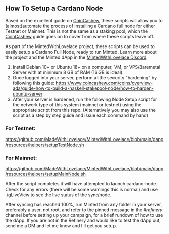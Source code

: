 ## How To Setup a Cardano Node

Based on the excellent guide on [CoinCashew](https://www.coincashew.com/coins/overview-ada/guide-how-to-build-a-haskell-stakepool-node), these scripts will allow you to (almost)automate the process of installing a Cardano full node for either Testnet or Mainnet. This is not the same as a staking pool, which the [CoinCashew](https://www.coincashew.com/coins/overview-ada/guide-how-to-build-a-haskell-stakepool-node) guide goes on to cover from where these scripts leave off.

As part of the MintedWithLovelace project, these scripts can be used to easily setup a Cardano Full Node, ready to run Minted. Learn more about the project and the Minted dApp in the [MintedWithLovelace Discord](https://discord.gg/2xEVRTSAeQ).

1. Install Debian 10+ or Ubuntu 18+ on a computer, VM, or VPS/Baremetal Server with at minimum 8 GB of RAM (16 GB is ideal).
2. Once logged into your server, perform a little security "hardening" by following this guide: https://www.coincashew.com/coins/overview-ada/guide-how-to-build-a-haskell-stakepool-node/how-to-harden-ubuntu-server
3. After your server is hardened, run the following Node Setup script for the network type of this system (mainnet or testnet) using the appropriate script from this repo. 
      (Alternatively you may also use the script as a step by step guide and issue each command by hand)
      
### For Testnet:
https://github.com/MadeWithLovelace/MintedWithLovelace/blob/main/dapp/resources/helpers/setupTestNode.sh

### For Mainnet:
https://github.com/MadeWithLovelace/MintedWithLovelace/blob/main/dapp/resources/helpers/setupMainNode.sh

After the script completes it will have attempted to launch cardano-node. Check for any errors (there will be some warnings this is normal) and use ./gLiveView to see the live status of the sync/node.

After syncing has reached 100%, run Minted from any folder in your server, preferably a user, not root, and refer to the pinned message in the #_refinery_ channel before setting up your campaign, for a brief rundown of how to use the dApp. If you are not in the Refinery and would like to test the dApp out, send me a DM and let me know and I'll get you setup.
